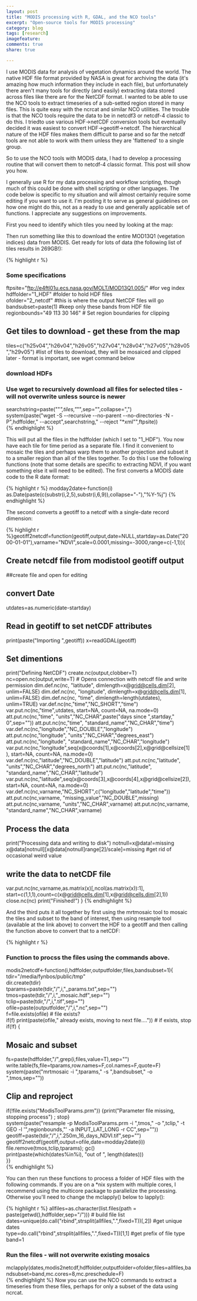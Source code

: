 ```yaml
---
layout: post
title: "MODIS processing with R, GDAL, and the NCO tools"
excerpt: "Open-source tools for MODIS processing"
category: blog
tags: [research]
imagefeature:
comments: true
share: true

---
```


I use MODIS data for analysis of vegetation dynamics around the world.  The native HDF file format provided by NASA is great for archiving the data (it's amazing how much information they include in each file), but unfortunately there aren't many tools for directly (and easily) extracting data stored across files like there are for the NetCDF format.  I wanted to be able to use the NCO tools to extract timeseries of a sub-setted region stored in many files.  This is quite easy with the ncrcat and similar NCO utilities.  The trouble is that the NCO tools require the data to be in netcdf3 or netcdf-4 classic to do this. I triedto use various HDF->netCDF conversion tools but eventually decided it was easiest to convert HDF->geotiff->netcdf.  The hierarchical nature of the HDF files makes them difficult to parse and so far the netcdf tools are not able to work with them unless they are 'flattened' to a single group.

So to use the NCO tools with MODIS data, I had to develop a processing routine that will convert them to netcdf-4 classic format.  This post will show you how.

I generally use R for my data processing and workflow scripting, though much of this could be done with shell scripting or other languages.  The code below is specific to my situation and will almost certainly require some editing if you want to use it.  I'm posting it to serve as general guidelines on how one might do this, not as a ready to use and generally applicable set of functions. I appreciate any suggestions on improvements.

First you need to identify which tiles you need by looking at the map:


Then run something like this to download the entire MOD13Q1 (vegetation indices) data from MODIS.  Get ready for lots of data (the following list of tiles results in 269GB!):

{% highlight r %}
 ### Some specifications  
 ftpsite="ftp://e4ftl01u.ecs.nasa.gov/MOLT/MOD13Q1.005/" #for veg index  
 hdffolder="1_HDF" #folder to hold HDF files  
 ofolder="2_netcdf" #this is where the output NetCDF files will go  
 bandsubset=paste(1) #keep only these bands from HDF file  
 regionbounds="49 113 30 146" # Set region boundaries for clipping  
 ## Get tiles to download - get these from the map  
 tiles=c("h25v04","h26v04","h26v05","h27v04","h28v04","h27v05","h28v05","h29v05") #list of tiles to download, they will be mosaiced and clipped later - format is important, see wget command below  
 ### download HDFs  
 ### Use wget to recursively download all files for selected tiles - will not overwrite unless source is newer  
 searchstring=paste("\"*",tiles,"*\"",sep="",collapse=",")  
  system(paste("wget -S --recursive --no-parent --no-directories -N -P",hdffolder," --accept",searchstring," --reject \"*xml\"",ftpsite))  
{% endhighlight %}

This will put all the files in the hdffolder (which I set to "1_HDF").  You now have each tile for time period as a separate file.  I find it convenient to mosaic the tiles and perhaps warp them to another projection and subset it to a smaller region than all of the tiles together.  To do this I use the following functions (note that some details are specific to extracting NDVI, if you want something else it will need to be edited).  The first converts a MODIS date code to the R date format:

{% highlight r %}modday2date<-function(i) as.Date(paste(c(substr(i,2,5),substr(i,6,9)),collapse="-"),"%Y-%j")
{% endhighlight %}

The second converts a geotiff to a netcdf with a single-date record dimension:

{% highlight r %}geotiff2netcdf=function(geotiff,output,date=NULL,startday=as.Date("2000-01-01"),varname="NDVI",scale=0.0001,missing=-3000,range=c(-1,1)){
  ## Create netcdf file from modistool geotiff output
  ##create file and open for editing
  ## convert Date
  utdates=as.numeric(date-startday)
  ## Read in geotiff to set netCDF attributes
  print(paste("Importing ",geotiff))
  x=readGDAL(geotiff)
  ## Set dimentions
  print("Defining NetCDF")
  create.nc(output,clobber=T)
  nc=open.nc(output,write=T) # Opens connection with netcdf file and write permission
  dim.def.nc(nc, "latitude", dimlength=x@grid@cells.dim[2], unlim=FALSE)
  dim.def.nc(nc, "longitude", dimlength=x@grid@cells.dim[1], unlim=FALSE)
  dim.def.nc(nc, "time", dimlength=length(utdates), unlim=TRUE)
  var.def.nc(nc,"time","NC_SHORT","time")
  var.put.nc(nc,"time",utdates, start=NA, count=NA, na.mode=0)
  att.put.nc(nc,"time", "units","NC_CHAR",paste("days since ",startday," 0",sep=""))
  att.put.nc(nc,"time", "standard_name","NC_CHAR","time")
  var.def.nc(nc,"longitude","NC_DOUBLE","longitude")
  att.put.nc(nc,"longitude", "units","NC_CHAR","degrees_east")
  att.put.nc(nc,"longitude", "standard_name","NC_CHAR","longitude")
  var.put.nc(nc,"longitude",seq(x@coords[1],x@coords[2],x@grid@cellsize[1]), start=NA, count=NA, na.mode=0)
  var.def.nc(nc,"latitude","NC_DOUBLE","latitude")
  att.put.nc(nc,"latitude", "units","NC_CHAR","degrees_north")
  att.put.nc(nc,"latitude", "standard_name","NC_CHAR","latitude")
  var.put.nc(nc,"latitude",seq(x@coords[3],x@coords[4],x@grid@cellsize[2]), start=NA, count=NA, na.mode=0)
  var.def.nc(nc,varname,"NC_SHORT",c("longitude","latitude","time"))
  att.put.nc(nc,varname, "missing_value","NC_DOUBLE",missing)
  att.put.nc(nc,varname, "units","NC_CHAR",varname)
  att.put.nc(nc,varname, "standard_name","NC_CHAR",varname)
  ## Process the data
  print("Processing data and writing to disk")
  notnull=x@data!=missing
  x@data[notnull][x@data[notnull]range[2]/scale]=missing #get rid of occasional weird value
  ## write the data to netCDF file
  var.put.nc(nc,varname,as.matrix(x)[,ncol(as.matrix(x)):1], start=c(1,1,1),count=c(x@grid@cells.dim[1],x@grid@cells.dim[2],1))
  close.nc(nc)
  print("Finished!")
 }
{% endhighlight %}

And the third puts it all together by first using the mrtmosaic tool to mosaic the tiles and subset to the band of interest, then using resample tool (available at the link above) to convert the HDF to a geotiff and then calling the function above to convert that to a netCDF:

{% highlight r %}
 ### Function to procss the files using the commands above.  
 modis2netcdf<-function(i,hdffolder,outputfolder,files,bandsubset=1){  
  tdir="/media/fynbos/public/tmp"  
  dir.create(tdir)  
  tparams=paste(tdir,"/",i,"_params.txt",sep="")  
  tmos=paste(tdir,"/",i,"_mosaic.hdf",sep="")  
  tclip=paste(tdir,"/",i,".tif",sep="")  
  ofile=paste(outputfolder,"/",i,".nc",sep="")  
  f=file.exists(ofile) # file exists?  
  if(f) print(paste(ofile," already exists, moving to next file...."))  # if exists, stop  
  if(!f) {  
  ## Mosaic and subset  
   fs=paste(hdffolder,"/",grep(i,files,value=T),sep="")  
  write.table(fs,file=tparams,row.names=F,col.names=F,quote=F)  
  system(paste("mrtmosaic -i ",tparams," -s ",bandsubset," -o ",tmos,sep=""))  
  ## Clip and reproject  
  if(!file.exists("ModisToolParams.prm")) {print("Parameter file missing, stopping process") ; stop}  
  system(paste("resample -p ModisToolParams.prm -i ",tmos," -o ",tclip," -t GEO -l \'",regionbounds,"\' -a INPUT_LAT_LONG -r CC",sep=""))  
  geotiff=paste(tdir,"/",i,".250m_16_days_NDVI.tif",sep="")  
  geotiff2netcdf(geotiff,output=ofile,date=modday2date(i))  
  file.remove(tmos,tclip,tparams); gc()  
  print(paste(which(dates%in%i), "out of ", length(dates)))  
 }}  
{% endhighlight %}

You can then run these functions to process a folder of HDF files with the following commands.  If you are on a *nix system with multiple cores, I recommend using the multicore package to parallelize the processing.  Otherwise you'll need to change the mclapply() below to lapply():

{% highlight r %}
 allfiles=as.character(list.files(path = paste(getwd(),hdffolder,sep="/"))) # build file list  
 dates=unique(do.call("rbind",strsplit(allfiles,".",fixed=T))[,2]) #get unique dates  
 type=do.call("rbind",strsplit(allfiles,".",fixed=T))[1,1] #get prefix of file type  
 band=1  
 ### Run the files - will not overwrite existing mosaics  
 mclapply(dates,modis2netcdf,hdffolder,outputfolder=ofolder,files=allfiles,bandsubset=band,mc.cores=8,mc.preschedule=F)  
{% endhighlight %}
Now you can use the NCO commands to extract a timeseries from these files, perhaps for only a subset of the data using ncrcat.
